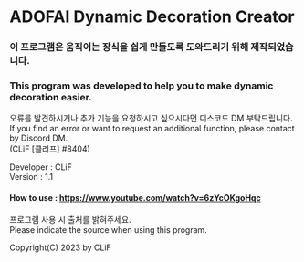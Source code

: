 # ADOFAI Dynamic Decoration Creator

### 이 프로그램은 움직이는 장식을 쉽게 만들도록 도와드리기 위해 제작되었습니다.   
### This program was developed to help you to make dynamic decoration easier.   

오류를 발견하시거나 추가 기능을 요청하시고 싶으시다면 디스코드 DM 부탁드립니다.    
If you find an error or want to request an additional function, please contact by Discord DM.   
(CLiF [클리프] #8404)   
   
Developer : CLiF   
Version : 1.1  

#### How to use : https://www.youtube.com/watch?v=6zYcOKgoHqc   
   
프로그램 사용 시 출처를 밝혀주세요.   
Please indicate the source when using this program.   
   
Copyright(C) 2023 by CLiF   
